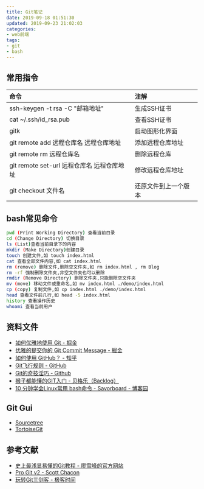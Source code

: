 ```yaml
---
title: Git笔记
date: 2019-09-18 01:51:30
updated: 2019-09-23 21:02:03
categories: 
- web前端
tags:
- git
- bash
---
```

## 常用指令
命令|注解
:---|:---
ssh-keygen -t rsa -C "邮箱地址"|生成SSH证书
cat ~/.ssh/id_rsa.pub|查看SSH证书
gitk|启动图形化界面
git remote add 远程仓库名 远程仓库地址|添加远程仓库地址
git remote rm 远程仓库名|删除远程仓库
git remote set-url 远程仓库名 远程仓库地址	|修改远程仓库地址
git checkout 文件名|还原文件到上一个版本

## bash常见命令

```bash
pwd (Print Working Directory) 查看当前目录
cd (Change Directory) 切换目录
ls (List)查看当前目录下的内容
mkdir (Make Directory)创建目录
touch 创建文件,如 touch index.html
cat 查看全部文件内容,如 cat index.html
rm (remove) 删除文件,删除空文件夹,如 rm index.html , rm Blog
rm -rf 强制删除文件夹,非空文件夹也可以删除
rmdir (Remove Directory) 删除文件夹,只能删除空文件夹
mv (move) 移动文件或重命名,如 mv index.html ./demo/index.html
cp (copy) 复制文件,如 cp index.html ./demo/index.html
head 查看文件前几行,如 head -5 index.html
history 查看操作历史
whoami 查看当前用户
```
## 资料文件
- [如何优雅地使用 Git - 掘金](https://juejin.im/post/5a54386af265da3e3b7a6317)
- [优雅的提交你的 Git Commit Message - 掘金](https://juejin.im/post/5afc5242f265da0b7f44bee4)
- [如何使用 GitHub？ - 知乎](https://www.zhihu.com/question/20070065/answer/79557687)
- [Git飞行规则 - GitHub](https://github.com/k88hudson/git-flight-rules/blob/master/README_zh-CN.md)
- [Git的奇技淫巧 - Github](https://github.com/521xueweihan/git-tips)
- [猴子都能懂的GIT入门 - 贝格乐（Backlog）](https://backlog.com/git-tutorial/cn/)
- [10 分钟学会Linux常用 bash命令 - Savorboard - 博客园](https://www.cnblogs.com/savorboard/p/bash-guide.html)
## Git Gui
- [Sourcetree](https://www.sourcetreeapp.com/)
- [TortoiseGit](https://tortoisegit.org/)
## 参考文献
- [史上最浅显易懂的Git教程 - 廖雪峰的官方网站](https://www.liaoxuefeng.com/wiki/896043488029600)
- [Pro Git v2 - Scott Chacon](https://git-scm.com/book/zh/v2)
- [玩转Git三剑客 - 极客时间](https://time.geekbang.org/course/intro/100021601)
